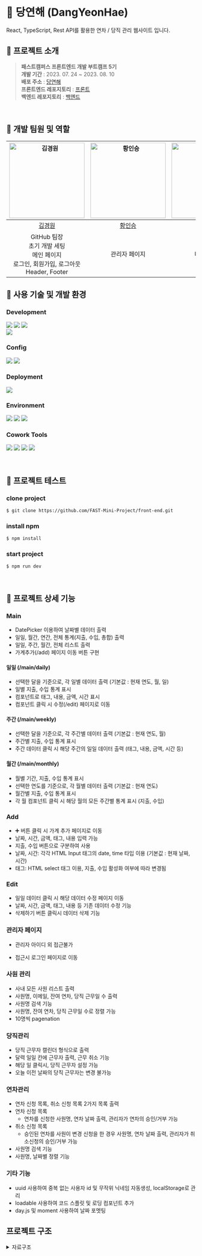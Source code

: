 # 📑 당연해 (DangYeonHae)

<p>React, TypeScript, Rest API를 활용한 연차 / 당직 관리 웹사이트 입니다.</p>

## 📌 프로젝트 소개

> **패스트캠퍼스 프론트엔드 개발 부트캠프 5기**<br />
> **개발 기간** : 2023. 07. 24 ~ 2023. 08. 10<br />
> **배포 주소** : [당연해](https://dev--boisterous-nasturtium-8f3a3d.netlify.app/)<br />
> **프론트엔드 레포지토리** : [프론트](https://github.com/FAST-Mini-Project/front-end)<br />
> **백엔드 레포지토리** : [백엔드](https://github.com/FAST-Mini-Project/back-end)
<br />

## 📌 개발 팀원 및 역할

| <a href="https://github.com/ruddnjs3769"><img src="https://avatars.githubusercontent.com/u/84277185?v=4" width=200px alt="김경원" /></a> | <a href="https://github.com/hwanginseung"><img src="https://avatars.githubusercontent.com/u/128157440?v=4" width=200px alt="황인승" /></a> | <a href="https://github.com/DevYBecca"><img src="https://avatars.githubusercontent.com/u/125433485?v=4" width=200px alt="윤금엽" /></a> | 
| :----------------------------------------------------------------------------------------------------------------------------------: | :-----------------------------------------------------------------------------------------------------------------------------------: | :-------------------------------------------------------------------------------------------------------------------------------------: | 
|                                                 [김경원](https://github.com/ruddnjs3769)                                                  |                                                 [황인승](https://github.com/hwanginseung)                                                  |                                                 [윤금엽](https://github.com/DevYBecca)
|                                                          GitHub 팀장<br /> 초기 개발 세팅<br /> 메인 페이지<br /> 로그인, 회원가입, 로그아웃<br /> Header, Footer                                                       |                                                        관리자 페이지<br />                                                          |                                                            마이 페이지<br />                                                             

## 📌 사용 기술 및 개발 환경

### Development

<p>
<img src="https://img.shields.io/badge/React-61DAFB?style=flat&logo=React&logoColor=white" />
<img src="https://img.shields.io/badge/TypeScript-3178C6?style=flat&logo=TypeScript&logoColor=white" />
<img src="https://img.shields.io/badge/Sass-CC6699?style=flat&logo=Sass&logoColor=white" />
<br />
<img src="https://img.shields.io/badge/Ant Design-0170FE?style=flat&logo=antdesign&logoColor=white" />
</p>

### Config

<p>
<img src="https://img.shields.io/badge/npm-CB3837?style=flat&logo=Npm&logoColor=white"/></a>
<img src="https://img.shields.io/badge/Vite-646CFF?style=flat&logo=Vite&logoColor=white"/></a>
</p>

### Deployment

<img src="https://img.shields.io/badge/Netlify-00C7B7?style=flat&logo=netlify&logoColor=white"/></a>

### Environment

<p>
<img src="https://img.shields.io/badge/Visual Studio Code-007ACC?style=flat&logo=Visual Studio Code&logoColor=white"/></a>
<img src="https://img.shields.io/badge/Git-F05032?style=flat&logo=Git&logoColor=white"/></a>
<img src="https://img.shields.io/badge/GitHub-181717?style=flat&logo=GitHub&logoColor=white"/></a>
</p>

### Cowork Tools
<p>
<img src="https://img.shields.io/badge/Figma-F24E1E?style=flat&logo=figma&logoColor=white" />
<img src="https://img.shields.io/badge/Slack-4A154B?style=flat&logo=Slack&logoColor=white" />
<img src="https://img.shields.io/badge/Notion-000000?style=flat&logo=Notion&logoColor=white" />
<img src="https://img.shields.io/badge/Zoom-2D8CFF?style=flat&logo=Zoom&logoColor=white" />
</p>

<br />

## 📌 프로젝트 테스트

### clone project

```bash
$ git clone https://github.com/FAST-Mini-Project/front-end.git
```

### install npm

```bash
$ npm install
```

### start project

```bash
$ npm run dev
```

<br />



## 📌 프로젝트 상세 기능

### Main
+ DatePicker 이용하여 날짜별 데이터 출력
+ 일일, 월간, 연간, 전체 통계(지출, 수입, 총합) 출력
+ 일일, 주간, 월간, 전체 리스트 출력
+ 가계추가(/add) 페이지 이동 버튼 구현
#### 일일 (/main/daily)
+ 선택한 달을 기준으로, 각 일별 데이터 출력 (기본값 : 현재 연도, 월, 일)
+ 일별 지출, 수입 통계 표시
+ 컴포넌트로 태그, 내용, 금액, 시간 표시
+ 컴포넌트 클릭 시 수정(/edit) 페이지로 이동
#### 주간 (/main/weekly)
+ 선택한 달을 기준으로, 각 주간별 데이터 출력 (기본값 : 현재 연도, 월)
+ 주간별 지출, 수입 통계 표시
+ 주간 데이터 클릭 시 해당 주간의 일일 데이터 출력 (태그, 내용, 금액, 시간 등)
#### 월간 (/main/monthly)
+ 월별 기간, 지출, 수입 통계 표시
+ 선택한 연도를 기준으로, 각 월별 데이터 출력 (기본값 : 현재 연도)
+ 월간별 지출, 수입 통계 표시
+ 각 월 컴포넌트 클릭 시 해당 월의 모든 주간별 통계 표시 (지출, 수입)
### Add
+ ➕ 버튼 클릭 시 가계 추가 페이지로 이동
+ 날짜, 시간, 금액, 태그, 내용 입력 가능
+ 지출, 수입 버튼으로 구분하여 사용
+ 날짜, 시간: 각각 HTML Input 태그의 date, time 타입 이용 (기본값 : 현재 날짜, 시간)
+ 태그: HTML select 태그 이용, 지출, 수입 활성화 여부에 따라 변경됨

### Edit
+ 일일 데이터 클릭 시 해당 데이터 수정 페이지 이동
+ 날짜, 시간, 금액, 태그, 내용 등 기존 데이터 수정 기능
+ 삭제하기 버튼 클릭시 데이터 삭제 기능 


### 관리자 페이지
+ 관리자 아이디 외 접근불가 
 - 접근시 로그인 페이지로 이동
  
### 사원 관리
+ 사내 모든 사원 리스트 출력
+ 사원명, 이메일, 잔여 연차, 당직 근무일 수 출력
+ 사원명 검색 기능
+ 사원명, 잔여 연차, 당직 근무일 수로 정렬 가능
+ 10명씩 pagenation
  
### 당직관리
+ 당직 근무자 캘린더 형식으로 출력
+ 달력 일일 칸에 근무자 출력, 근무 취소 기능
+ 해당 일 클릭시, 당직 근무자 설정 가능
+ 오늘 이전 날짜의 당직 근무자는 변경 불가능
  
### 연차관리
+ 연차 신청 목록, 취소 신청 목록 2가지 목록 출력
+ 연차 신청 목록 
  - 연차를 신청한 사원명, 연차 날짜 출력, 관리자가 연차의 승인/거부 가능
+ 취소 신청 목록 
  - 승인된 연차를 사원이 변경 신청을 한 경우 
    사원명, 연차 날짜 출력, 관리자가 취소신청의 승인/거부 가능
+ 사원명 검색 기능
+ 사원명, 날짜별 정렬 기능


### 기타 기능
+ uuid 사용하여 중복 없는 사용자 id 및 무작위 닉네임 자동생성, localStorage로 관리
+ loadable 사용하여 코드 스플릿 및 로딩 컴포넌트 추가
+ day.js 및 moment 사용하여 날짜 포멧팅

## 프로젝트 구조

<details>
  <summary>자료구조</summary>

  ```
📦front-end
 ┣ 📂public
 ┃ ┣ 📜free-icon-calendar-2738431.png
 ┃ ┗ 📜free-icon-employee-3043585.png
 ┣ 📂src
 ┃ ┣ 📂api
 ┃ ┃ ┣ 📂admin
 ┃ ┃ ┃ ┗ 📜index.ts
 ┃ ┃ ┣ 📂main
 ┃ ┃ ┃ ┗ 📜index.ts
 ┃ ┃ ┣ 📂mypage
 ┃ ┃ ┃ ┗ 📜index.ts
 ┃ ┃ ┣ 📂user
 ┃ ┃ ┃ ┗ 📜index.ts
 ┃ ┃ ┗ 📜index.ts
 ┃ ┣ 📂assets
 ┃ ┃ ┗ 📜react.svg
 ┃ ┣ 📂components
 ┃ ┃ ┣ 📂adminfilter
 ┃ ┃ ┃ ┣ 📜AdminFilter.tsx
 ┃ ┃ ┃ ┗ 📜AdminFilters.module.scss
 ┃ ┃ ┣ 📂adminwork
 ┃ ┃ ┃ ┣ 📜AdminWork.module.scss
 ┃ ┃ ┃ ┗ 📜AdminWork.tsx
 ┃ ┃ ┣ 📂common
 ┃ ┃ ┃ ┣ 📜MainHeader.module.scss
 ┃ ┃ ┃ ┗ 📜MainHeader.tsx
 ┃ ┃ ┣ 📂main
 ┃ ┃ ┃ ┣ 📜AnnualApplyModal.module.scss
 ┃ ┃ ┃ ┣ 📜AnnualApplyModal.tsx
 ┃ ┃ ┃ ┣ 📜CalendarForm.module.scss
 ┃ ┃ ┃ ┗ 📜CalendarForm.tsx
 ┃ ┃ ┣ 📂mypage
 ┃ ┃ ┃ ┣ 📜ApprovedAnnual.module.scss
 ┃ ┃ ┃ ┣ 📜ApprovedAnnual.tsx
 ┃ ┃ ┃ ┣ 📜CompletedDutyList.module.scss
 ┃ ┃ ┃ ┣ 📜CompletedDutyList.tsx
 ┃ ┃ ┃ ┣ 📜MenuTab.module.scss
 ┃ ┃ ┃ ┣ 📜MenuTab.tsx
 ┃ ┃ ┃ ┣ 📜MonthRange.module.scss
 ┃ ┃ ┃ ┣ 📜MonthRange.tsx
 ┃ ┃ ┃ ┣ 📜PlannedDutyList.module.scss
 ┃ ┃ ┃ ┣ 📜PlannedDutyList.tsx
 ┃ ┃ ┃ ┣ 📜RemainingAnnual.module.scss
 ┃ ┃ ┃ ┣ 📜RemainingAnnual.tsx
 ┃ ┃ ┃ ┣ 📜RequestedAnnual.module.scss
 ┃ ┃ ┃ ┗ 📜RequestedAnnual.tsx
 ┃ ┃ ┣ 📂pagenation
 ┃ ┃ ┃ ┣ 📜PageNation.module.scss
 ┃ ┃ ┃ ┗ 📜PageNation.tsx
 ┃ ┃ ┗ 📂sidebar
 ┃ ┃ ┃ ┣ 📜SideBar.module.scss
 ┃ ┃ ┃ ┗ 📜SideBar.tsx
 ┃ ┣ 📂layout
 ┃ ┃ ┣ 📜AdminLayout.tsx
 ┃ ┃ ┣ 📜AdminPrivateRouteWrapper.tsx
 ┃ ┃ ┣ 📜MainLayout.module.scss
 ┃ ┃ ┗ 📜MainLayout.tsx
 ┃ ┣ 📂pages
 ┃ ┃ ┣ 📂admin
 ┃ ┃ ┃ ┣ 📜AdminAnnual.module.scss
 ┃ ┃ ┃ ┣ 📜AdminAnnual.tsx
 ┃ ┃ ┃ ┣ 📜AdminDuty.module.scss
 ┃ ┃ ┃ ┣ 📜AdminDuty.tsx
 ┃ ┃ ┃ ┣ 📜AdminEmployee.module.scss
 ┃ ┃ ┃ ┗ 📜AdminEmployee.tsx
 ┃ ┃ ┣ 📂login
 ┃ ┃ ┃ ┣ 📜LogIn.module.scss
 ┃ ┃ ┃ ┣ 📜LogIn.tsx
 ┃ ┃ ┃ ┣ 📜SignUp.module.scss
 ┃ ┃ ┃ ┗ 📜SignUp.tsx
 ┃ ┃ ┣ 📂main
 ┃ ┃ ┃ ┣ 📜Main.module.scss
 ┃ ┃ ┃ ┗ 📜Main.tsx
 ┃ ┃ ┗ 📂mypage
 ┃ ┃ ┃ ┣ 📜MyAnnual.module.scss
 ┃ ┃ ┃ ┣ 📜MyAnnual.tsx
 ┃ ┃ ┃ ┣ 📜MyDuty.module.scss
 ┃ ┃ ┃ ┣ 📜MyDuty.tsx
 ┃ ┃ ┃ ┣ 📜MyInfo.module.scss
 ┃ ┃ ┃ ┣ 📜MyInfo.tsx
 ┃ ┃ ┃ ┣ 📜MyPage.module.scss
 ┃ ┃ ┃ ┗ 📜Mypage.tsx
 ┃ ┣ 📂types
 ┃ ┃ ┣ 📜AccessTypes.ts
 ┃ ┃ ┣ 📜AdminTypes.ts
 ┃ ┃ ┣ 📜MainTypes.ts
 ┃ ┃ ┗ 📜MypageTypes.ts
 ┃ ┣ 📂utils
 ┃ ┃ ┣ 📂constants
 ┃ ┃ ┃ ┗ 📜regex.ts
 ┃ ┃ ┣ 📜cookie.ts
 ┃ ┃ ┣ 📜handleLogout.ts
 ┃ ┃ ┗ 📜PrivateRoute.tsx
 ┃ ┣ 📜App.module.scss
 ┃ ┣ 📜App.tsx
 ┃ ┣ 📜custom.d.ts
 ┃ ┣ 📜index.scss
 ┃ ┣ 📜index.tsx
 ┃ ┣ 📜vite-env.d.ts
 ┃ ┗ 📜_variables.scss
 ┣ 📜.env
 ┣ 📜.eslintrc.cjs
 ┣ 📜.gitignore
 ┣ 📜.prettierignore
 ┣ 📜.prettierrc
 ┣ 📜index.html
 ┣ 📜package-lock.json
 ┣ 📜package.json
 ┣ 📜README.md
 ┣ 📜tsconfig.json
 ┣ 📜tsconfig.node.json
 ┗ 📜vite.config.ts
</details>


<br />

## 📌 프로젝트 구조
<details>
<summary>보기</summary>
<div markdown="1">

```
📑 DangYeonHae
.eslintrc.cjs
.gitignore
.prettierignore
.prettierrc
index.html
package-lock.json
package.json
public
│  ├─ free-icon-calendar-2738431.png
│  └─ free-icon-employee-3043585.png
readme.md
├─ src
App.module.scss
App.tsx
_variables.scss
│  ├─ api
│  │  ├─ admin
│  │  │  └─ index.ts
│  │  ├─ index.ts
│  │  ├─ main
│  │  │  └─ index.ts
│  │  ├─ mypage
│  │  │  └─ index.ts
│  │  └─ user
│  │     └─ index.ts
│  ├─ assets
│  │  └─ react.svg
│  ├─ components
│  │  ├─ adminfilter
│  │  │  ├─ AdminFilter.tsx
│  │  │  └─ AdminFilters.module.scss
│  │  ├─ adminwork
│  │  │  ├─ AdminWork.module.scss
│  │  │  └─ AdminWork.tsx
│  │  ├─ common
│  │  │  ├─ MainHeader.module.scss
│  │  │  └─ MainHeader.tsx
│  │  ├─ main
│  │  │  ├─ AnnualApplyModal.module.scss
│  │  │  ├─ AnnualApplyModal.tsx
│  │  │  ├─ CalendarForm.module.scss
│  │  │  └─ CalendarForm.tsx
│  │  ├─ mypage
│  │  │  ├─ ApprovedAnnual.module.scss
│  │  │  ├─ ApprovedAnnual.tsx
│  │  │  ├─ CompletedDutyList.module.scss
│  │  │  ├─ CompletedDutyList.tsx
│  │  │  ├─ MenuTab.module.scss
│  │  │  ├─ MenuTab.tsx
│  │  │  ├─ MonthRange.module.scss
│  │  │  ├─ MonthRange.tsx
│  │  │  ├─ PlannedDutyList.module.scss
│  │  │  ├─ PlannedDutyList.tsx
│  │  │  ├─ RemainingAnnual.module.scss
│  │  │  ├─ RemainingAnnual.tsx
│  │  │  ├─ RequestedAnnual.module.scss
│  │  │  └─ RequestedAnnual.tsx
│  │  ├─ pagenation
│  │  │  ├─ PageNation.module.scss
│  │  │  └─ PageNation.tsx
│  │  └─ sidebar
│  │     ├─ SideBar.module.scss
│  │     └─ SideBar.tsx
│  ├─ custom.d.ts
│  ├─ index.scss
│  ├─ index.tsx
│  ├─ layout
│  │  ├─ AdminLayout.tsx
│  │  ├─ AdminPrivateRouteWrapper.tsx
│  │  ├─ MainLayout.module.scss
│  │  └─ MainLayout.tsx
│  ├─ pages
│  │  ├─ admin
│  │  │  ├─ AdminAnnual.module.scss
│  │  │  ├─ AdminAnnual.tsx
│  │  │  ├─ AdminDuty.module.scss
│  │  │  ├─ AdminDuty.tsx
│  │  │  ├─ AdminEmployee.module.scss
│  │  │  └─ AdminEmployee.tsx
│  │  ├─ login
│  │  │  ├─ LogIn.module.scss
│  │  │  ├─ LogIn.tsx
│  │  │  ├─ SignUp.module.scss
│  │  │  └─ SignUp.tsx
│  │  ├─ main
│  │  │  ├─ Main.module.scss
│  │  │  └─ Main.tsx
│  │  └─ mypage
│  │     ├─ MyAnnual.module.scss
│  │     ├─ MyAnnual.tsx
│  │     ├─ MyDuty.module.scss
│  │     ├─ MyDuty.tsx
│  │     ├─ MyInfo.module.scss
│  │     ├─ MyInfo.tsx
│  │     ├─ MyPage.module.scss
│  │     └─ Mypage.tsx
│  ├─ types
│  │  ├─ AccessTypes.ts
│  │  ├─ AdminTypes.ts
│  │  ├─ MainTypes.ts
│  │  └─ MypageTypes.ts
│  ├─ utils
│  │  ├─ PrivateRoute.tsx
│  │  ├─ constants
│  │  │  └─ regex.ts
│  │  ├─ cookie.ts
│  │  └─ handleLogout.ts
│  └─ vite-env.d.ts
├─ tsconfig.json
├─ tsconfig.node.json
└─ vite.config.ts
```

</div>
</details>
